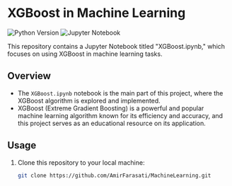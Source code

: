 # XGBoost in Machine Learning

![Python Version](https://img.shields.io/badge/python-v3.7+-blue.svg)
![Jupyter Notebook](https://img.shields.io/badge/jupyter-notebook-orange.svg)

This repository contains a Jupyter Notebook titled "XGBoost.ipynb," which focuses on using XGBoost in machine learning tasks.

## Overview

- The `XGBoost.ipynb` notebook is the main part of this project, where the XGBoost algorithm is explored and implemented.
- XGBoost (Extreme Gradient Boosting) is a powerful and popular machine learning algorithm known for its efficiency and accuracy, and this project serves as an educational resource on its application.

## Usage

1. Clone this repository to your local machine:

   ```bash
   git clone https://github.com/AmirFarasati/MachineLearning.git
